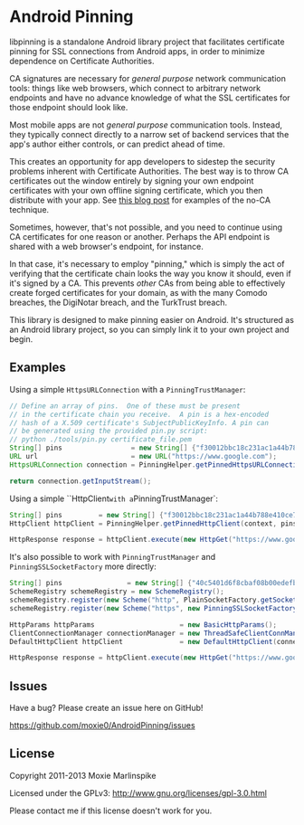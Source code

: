 Android Pinning
=================

libpinning is a standalone Android library project that facilitates certificate pinning for SSL
connections from Android apps, in order to minimize dependence on Certificate Authorities.

CA signatures are necessary for *general purpose* network communication tools: things like web
browsers, which connect to arbitrary network endpoints and have no advance knowledge of what the SSL
certificates for those endpoint should look like.

Most mobile apps are not *general purpose* communication tools.  Instead, they typically connect
directly to a narrow set of backend services that the app's author either controls, or can
predict ahead of time.

This creates an opportunity for app developers to sidestep the security problems inherent with
Certificate Authorities.  The best way is to throw CA certificates out the window entirely by
signing your own endpoint certificates with your own offline signing certificate, which you then
distribute with your app.  See [this blog post](http://thoughtcrime.org/blog/authenticity-is-broken-in-ssl-but-your-app-ha/)
for examples of the no-CA technique.

Sometimes, however, that's not possible, and you need to continue using CA certificates for one
reason or another.  Perhaps the API endpoint is shared with a web browser's endpoint, for instance.

In that case, it's necessary to employ "pinning," which is simply the act of verifying that the
certificate chain looks the way you know it should, even if it's signed by a CA.  This prevents
*other* CAs from being able to effectively create forged certificates for your domain, as with the
many Comodo breaches, the DigiNotar breach, and the TurkTrust breach.

This library is designed to make pinning easier on Android.  It's structured as an Android library
project, so you can simply link it to your own project and begin.

Examples
-----------

Using a simple `HttpsURLConnection` with a `PinningTrustManager`:

```java
// Define an array of pins.  One of these must be present
// in the certificate chain you receive.  A pin is a hex-encoded
// hash of a X.509 certificate's SubjectPublicKeyInfo. A pin can
// be generated using the provided pin.py script:
// python ./tools/pin.py certificate_file.pem
String[] pins                 = new String[] {"f30012bbc18c231ac1a44b788e410ce754182513"};
URL url                       = new URL("https://www.google.com");
HttpsURLConnection connection = PinningHelper.getPinnedHttpsURLConnection(context, pins, url);

return connection.getInputStream();
```

Using a simple ``HttpClient` with a `PinningTrustManager`:

```java
String[] pins         = new String[] {"f30012bbc18c231ac1a44b788e410ce754182513"};
HttpClient httpClient = PinningHelper.getPinnedHttpClient(context, pins);

HttpResponse response = httpClient.execute(new HttpGet("https://www.google.com/"));
```

It's also possible to work with `PinningTrustManager` and `PinningSSLSocketFactory` more directly:

```java
String[] pins                = new String[] {"40c5401d6f8cbaf08b00edefb1ee87d005b3b9cd"};
SchemeRegistry schemeRegistry = new SchemeRegistry();
schemeRegistry.register(new Scheme("http", PlainSocketFactory.getSocketFactory(), 80));
schemeRegistry.register(new Scheme("https", new PinningSSLSocketFactory(getContext() ,pins, 0), 443));

HttpParams httpParams                     = new BasicHttpParams();
ClientConnectionManager connectionManager = new ThreadSafeClientConnManager(httpParams, schemeRegistry);
DefaultHttpClient httpClient              = new DefaultHttpClient(connectionManager, httpParams);

HttpResponse response = httpClient.execute(new HttpGet("https://www.google.com/"));
```

Issues
-----------

Have a bug? Please create an issue here on GitHub!

https://github.com/moxie0/AndroidPinning/issues

License
---------------------

Copyright 2011-2013 Moxie Marlinspike

Licensed under the GPLv3: http://www.gnu.org/licenses/gpl-3.0.html

Please contact me if this license doesn't work for you.
